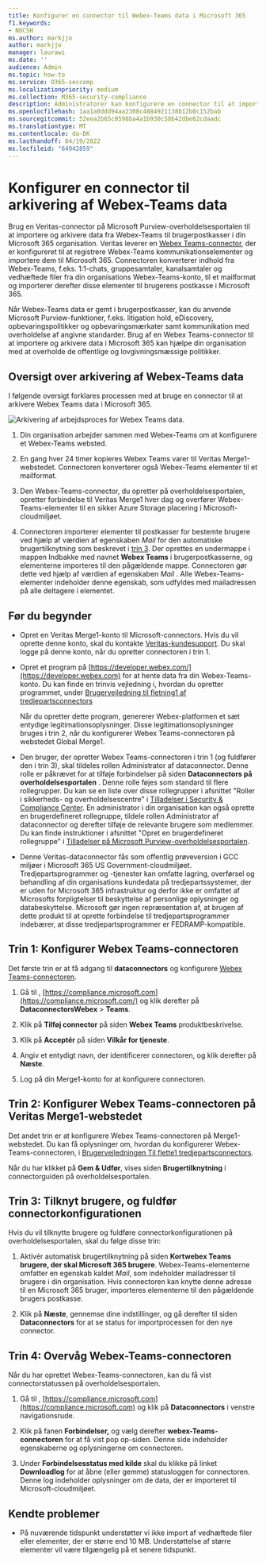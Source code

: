 ```yaml
---
title: Konfigurer en connector til Webex-Teams data i Microsoft 365
f1.keywords:
- NOCSH
ms.author: markjjo
author: markjjo
manager: laurawi
ms.date: ''
audience: Admin
ms.topic: how-to
ms.service: O365-seccomp
ms.localizationpriority: medium
ms.collection: M365-security-compliance
description: Administratorer kan konfigurere en connector til at importere og arkivere data fra Veritas' Webex-Teams-connector i Microsoft 365. Med denne connector kan du arkivere data fra tredjepartsdatakilder i Microsoft 365 så du kan bruge funktioner til overholdelse af angivne standarder, f.eks. juridisk bevarelse, indholdssøgning og opbevaringspolitikker til at administrere din organisations tredjepartsdata.
ms.openlocfilehash: 1aa1a0ddd94aa2308c4884921138b12b0c152bab
ms.sourcegitcommit: 52eea2b65c0598ba4a1b930c58b42dbe62cdaadc
ms.translationtype: MT
ms.contentlocale: da-DK
ms.lasthandoff: 04/19/2022
ms.locfileid: "64942859"
---
```

# <a name="set-up-a-connector-to-archive-webex-teams-data"></a>Konfigurer en connector til arkivering af Webex-Teams data

Brug en Veritas-connector på Microsoft Purview-overholdelsesportalen til at importere og arkivere data fra Webex-Teams til brugerpostkasser i din Microsoft 365 organisation. Veritas leverer en [Webex Teams-connector](https://globanet.com/webex-teams/), der er konfigureret til at registrere Webex-Teams kommunikationselementer og importere dem til Microsoft 365. Connectoren konverterer indhold fra Webex-Teams, f.eks. 1:1-chats, gruppesamtaler, kanalsamtaler og vedhæftede filer fra din organisations Webex-Teams-konto, til et mailformat og importerer derefter disse elementer til brugerens postkasse i Microsoft 365.

Når Webex-Teams data er gemt i brugerpostkasser, kan du anvende Microsoft Purview-funktioner, f.eks. litigation hold, eDiscovery, opbevaringspolitikker og opbevaringsmærkater samt kommunikation med overholdelse af angivne standarder. Brug af en Webex Teams-connector til at importere og arkivere data i Microsoft 365 kan hjælpe din organisation med at overholde de offentlige og lovgivningsmæssige politikker.

## <a name="overview-of-archiving-webex-teams-data"></a>Oversigt over arkivering af Webex-Teams data

I følgende oversigt forklares processen med at bruge en connector til at arkivere Webex Teams data i Microsoft 365.

![Arkivering af arbejdsproces for Webex Teams data.](../media/WebexTeamsConnectorWorkflow.png)

1. Din organisation arbejder sammen med Webex-Teams om at konfigurere et Webex-Teams websted.

2. En gang hver 24 timer kopieres Webex Teams varer til Veritas Merge1-webstedet. Connectoren konverterer også Webex-Teams elementer til et mailformat.

3. Den Webex-Teams-connector, du opretter på overholdelsesportalen, opretter forbindelse til Veritas Merge1 hver dag og overfører Webex-Teams-elementer til en sikker Azure Storage placering i Microsoft-cloudmiljøet.

4. Connectoren importerer elementer til postkasser for bestemte brugere ved hjælp af værdien af egenskaben *Mail* for den automatiske brugertilknytning som beskrevet i [trin 3](#step-3-map-users-and-complete-the-connector-setup). Der oprettes en undermappe i mappen Indbakke med navnet **Webex Teams** i brugerpostkasserne, og elementerne importeres til den pågældende mappe. Connectoren gør dette ved hjælp af værdien af egenskaben *Mail* . Alle Webex-Teams-elementer indeholder denne egenskab, som udfyldes med mailadressen på alle deltagere i elementet.

## <a name="before-you-begin"></a>Før du begynder

- Opret en Veritas Merge1-konto til Microsoft-connectors. Hvis du vil oprette denne konto, skal du kontakte [Veritas-kundesupport](https://globanet.com/ms-connectors-contact). Du skal logge på denne konto, når du opretter connectoren i trin 1.

- Opret et program på [https://developer.webex.com/](https://developer.webex.com) for at hente data fra din Webex-Teams-konto. Du kan finde en trinvis vejledning i, hvordan du opretter programmet, under [Brugervejledning til fletning1 af tredjepartsconnectors](https://docs.ms.merge1.globanetportal.com/Merge1%20Third-Party%20Connectors%20Webex%20Teams%20User%20Guide%20.pdf)

   Når du opretter dette program, genererer Webex-platformen et sæt entydige legitimationsoplysninger. Disse legitimationsoplysninger bruges i trin 2, når du konfigurerer Webex Teams-connectoren på webstedet Global Merge1.

- Den bruger, der opretter Webex Teams-connectoren i trin 1 (og fuldfører den i trin 3), skal tildeles rollen Administrator af dataconnector. Denne rolle er påkrævet for at tilføje forbindelser på siden **Dataconnectors på overholdelsesportalen** . Denne rolle føjes som standard til flere rollegrupper. Du kan se en liste over disse rollegrupper i afsnittet "Roller i sikkerheds- og overholdelsescentre" i [Tilladelser i Security & Compliance Center](../security/office-365-security/permissions-in-the-security-and-compliance-center.md#roles-in-the-security--compliance-center). En administrator i din organisation kan også oprette en brugerdefineret rollegruppe, tildele rollen Administrator af dataconnector og derefter tilføje de relevante brugere som medlemmer. Du kan finde instruktioner i afsnittet "Opret en brugerdefineret rollegruppe" i [Tilladelser på Microsoft Purview-overholdelsesportalen](microsoft-365-compliance-center-permissions.md#create-a-custom-role-group).

- Denne Veritas-dataconnector fås som offentlig prøveversion i GCC miljøer i Microsoft 365 US Government-cloudmiljøet. Tredjepartsprogrammer og -tjenester kan omfatte lagring, overførsel og behandling af din organisations kundedata på tredjepartssystemer, der er uden for Microsoft 365 infrastruktur og derfor ikke er omfattet af Microsofts forpligtelser til beskyttelse af personlige oplysninger og databeskyttelse. Microsoft gør ingen repræsentation af, at brugen af dette produkt til at oprette forbindelse til tredjepartsprogrammer indebærer, at disse tredjepartsprogrammer er FEDRAMP-kompatible.

## <a name="step-1-set-up-the-webex-teams-connector"></a>Trin 1: Konfigurer Webex Teams-connectoren

Det første trin er at få adgang til **dataconnectors** og konfigurere [Webex Teams-connectoren](https://globanet.com/webex-teams/).

1. Gå til , [https://compliance.microsoft.com](https://compliance.microsoft.com/) og klik derefter på **DataconnectorsWebex** >  **Teams**.

2. Klik på **Tilføj connector** på siden **Webex Teams** produktbeskrivelse.

3. Klik på **Acceptér** på siden **Vilkår for tjeneste**.

4. Angiv et entydigt navn, der identificerer connectoren, og klik derefter på **Næste**.

5. Log på din Merge1-konto for at konfigurere connectoren.

## <a name="step-2-configure-the-webex-teams-connector-on-the-veritas-merge1-site"></a>Trin 2: Konfigurer Webex Teams-connectoren på Veritas Merge1-webstedet

Det andet trin er at konfigurere Webex Teams-connectoren på Merge1-webstedet. Du kan få oplysninger om, hvordan du konfigurerer Webex-Teams-connectoren, i [Brugervejledningen Til flette1 tredjepartsconnectors](https://docs.ms.merge1.globanetportal.com/Merge1%20Third-Party%20Connectors%20Webex%20Teams%20User%20Guide%20.pdf).

Når du har klikket på **Gem & Udfør**, vises siden **Brugertilknytning** i connectorguiden på overholdelsesportalen.

## <a name="step-3-map-users-and-complete-the-connector-setup"></a>Trin 3: Tilknyt brugere, og fuldfør connectorkonfigurationen

Hvis du vil tilknytte brugere og fuldføre connectorkonfigurationen på overholdelsesportalen, skal du følge disse trin:

1. Aktivér automatisk brugertilknytning på siden **Kortwebex Teams brugere, der skal Microsoft 365 brugere**. Webex-Teams-elementerne omfatter en egenskab kaldet *Mail*, som indeholder mailadresser til brugere i din organisation. Hvis connectoren kan knytte denne adresse til en Microsoft 365 bruger, importeres elementerne til den pågældende brugers postkasse.

2. Klik på **Næste**, gennemse dine indstillinger, og gå derefter til siden **Dataconnectors** for at se status for importprocessen for den nye connector.

## <a name="step-4-monitor-the-webex-teams-connector"></a>Trin 4: Overvåg Webex-Teams-connectoren

Når du har oprettet Webex-Teams-connectoren, kan du få vist connectorstatussen på overholdelsesportalen.

1. Gå til , [https://compliance.microsoft.com](https://compliance.microsoft.com) og klik på **Dataconnectors** i venstre navigationsrude.

2. Klik på fanen **Forbindelser,** og vælg derefter **webex-Teams-connectoren** for at få vist pop op-siden. Denne side indeholder egenskaberne og oplysningerne om connectoren.

3. Under **Forbindelsesstatus med kilde** skal du klikke på linket **Downloadlog** for at åbne (eller gemme) statusloggen for connectoren. Denne log indeholder oplysninger om de data, der er importeret til Microsoft-cloudmiljøet.

## <a name="known-issues"></a>Kendte problemer

- På nuværende tidspunkt understøtter vi ikke import af vedhæftede filer eller elementer, der er større end 10 MB. Understøttelse af større elementer vil være tilgængelig på et senere tidspunkt.